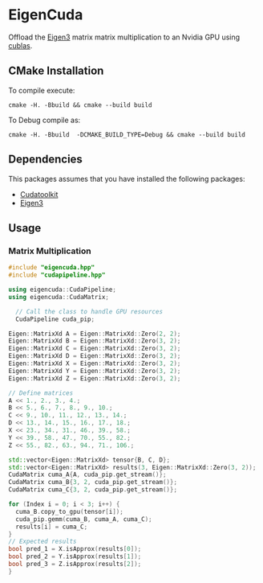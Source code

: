 # EigenCuda

Offload the [Eigen3](http://eigen.tuxfamily.org/index.php?title=Main_Page) matrix matrix multiplication to an Nvidia GPU
using [cublas](https://docs.nvidia.com/cuda/cublas/index.html).

## CMake Installation

To compile execute:
```
cmake -H. -Bbuild && cmake --build build
```

To Debug compile as:
```
cmake -H. -Bbuild  -DCMAKE_BUILD_TYPE=Debug && cmake --build build
```

## Dependencies

This packages assumes that you have installed the following packages:
  
  * [Cudatoolkit](https://anaconda.org/anaconda/cudatoolkit)
  * [Eigen3](http://eigen.tuxfamily.org/index.php?title=Main_Page)

## Usage
### Matrix Multiplication
```cpp
#include "eigencuda.hpp"
#include "cudapipeline.hpp"

using eigencuda::CudaPipeline;
using eigencuda::CudaMatrix;

  // Call the class to handle GPU resources
  CudaPipeline cuda_pip;

Eigen::MatrixXd A = Eigen::MatrixXd::Zero(2, 2);
Eigen::MatrixXd B = Eigen::MatrixXd::Zero(3, 2);
Eigen::MatrixXd C = Eigen::MatrixXd::Zero(3, 2);
Eigen::MatrixXd D = Eigen::MatrixXd::Zero(3, 2);
Eigen::MatrixXd X = Eigen::MatrixXd::Zero(3, 2);
Eigen::MatrixXd Y = Eigen::MatrixXd::Zero(3, 2);
Eigen::MatrixXd Z = Eigen::MatrixXd::Zero(3, 2);

// Define matrices
A << 1., 2., 3., 4.;
B << 5., 6., 7., 8., 9., 10.;
C << 9., 10., 11., 12., 13., 14.;
D << 13., 14., 15., 16., 17., 18.;
X << 23., 34., 31., 46., 39., 58.;
Y << 39., 58., 47., 70., 55., 82.;
Z << 55., 82., 63., 94., 71., 106.;

std::vector<Eigen::MatrixXd> tensor{B, C, D};
std::vector<Eigen::MatrixXd> results(3, Eigen::MatrixXd::Zero(3, 2));
CudaMatrix cuma_A{A, cuda_pip.get_stream()};
CudaMatrix cuma_B{3, 2, cuda_pip.get_stream()};
CudaMatrix cuma_C{3, 2, cuda_pip.get_stream()};

for (Index i = 0; i < 3; i++) {
  cuma_B.copy_to_gpu(tensor[i]);
  cuda_pip.gemm(cuma_B, cuma_A, cuma_C);
  results[i] = cuma_C;
}
// Expected results
bool pred_1 = X.isApprox(results[0]);
bool pred_2 = Y.isApprox(results[1]);
bool pred_3 = Z.isApprox(results[2]);
}
```
